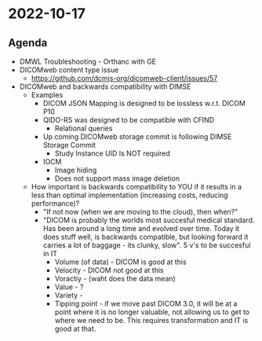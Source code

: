# 2022-10-17

## Agenda

* DMWL Troubleshooting - Orthanc with GE
* DICOMweb content type issue
  * https://github.com/dcmjs-org/dicomweb-client/issues/57
* DICOMweb and backwards compatibility with DIMSE
  * Examples
    * DICOM JSON Mapping is designed to be lossless w.r.t. DICOM P10
    * QIDO-RS was designed to be compatible with CFIND
      * Relational queries
    * Up coming DICOMweb storage commit is following DIMSE Storage Commit
      * Study Instance UID Is NOT required
    * IOCM
      * Image hiding
      * Does not support mass image deletion
  * How important is backwards compatibility to YOU if it results in a less than optimal implementation (increasing costs, reducing performance)?
    * "If not now (when we are moving to the cloud), then when?"
    * "DICOM is probably the worlds most succesful medical standard.  Has been around a long time and evolved over time.  Today it does stuff well, is backwards compatible, but looking forward it carries a lot of baggage - its clunky, slow".  5 v's to be succesful in IT
      * Volume (of data) - DICOM is good at this
      * Velocity - DICOM not good at this
      * Voractiy - (waht does the data mean)
      * Value - ?
      * Variety - 
      * Tipping point - if we move past DICOM 3.0, it will be at a point where it is no longer valuable, not allowing us to get to where we need to be.  This requires transformation and IT is good at that.



